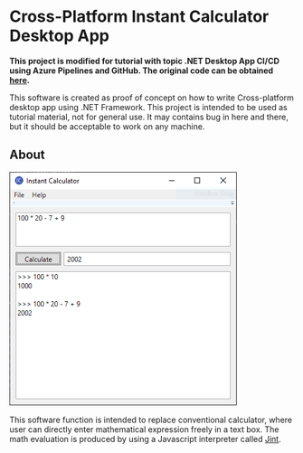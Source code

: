 # Cross-Platform Instant Calculator Desktop App

**This project is modified for tutorial with topic .NET Desktop App CI/CD using Azure Pipelines and GitHub. The original code can be obtained [here](https://github.com/junian/instant-calculator).**

This software is created as proof of concept on how to write Cross-platform desktop app using .NET Framework.
This project is intended to be used as tutorial material, not for general use.
It may contains bug in here and there, but it should be acceptable to work on any machine.

## About

![Instant Calculator Windows Preview](https://raw.githubusercontent.com/junian/instant-calculator/gh-pages/img/instant-calculator-preview-01.png)

This software function is intended to replace conventional calculator, where user can directly enter mathematical expression freely in a text box.
The math evaluation is produced by using a Javascript interpreter called [Jint](https://github.com/sebastienros/jint).
